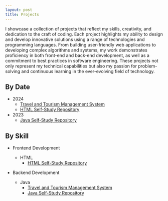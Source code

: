 ```yaml
---
layout: post
title: Projects
---
```


 I showcase a collection of projects that reflect my skills, creativity, and dedication to the craft of coding. Each project highlights my ability to design and develop innovative solutions using a range of technologies and programming languages. From building user-friendly web applications to developing complex algorithms and systems, my work demonstrates proficiency in both front-end and back-end development, as well as a commitment to best practices in software engineering. These projects not only represent my technical capabilities but also my passion for problem-solving and continuous learning in the ever-evolving field of technology.

## By Date  
- 2024
    - [Travel and Tourism Management System](booking-system)
    - [HTML Self-Study Repository][html-self-study-repository]
- 2023
    - [Java Self-Study Repository][java-self-study-repository]

## By Skill  
- Frontend Development
    - HTML
        - [HTML Self-Study Repository][html-self-study-repository]

- Backend Development
    - Java
        - [Travel and Tourism Management System](booking-system)
        - [Java Self-Study Repository][java-self-study-repository]

[java-self-study-repository]: https://github.com/it-moisesmoreno/java
[html-self-study-repository]: https://github.com/it-moisesmoreno/html
[basic-terminal-usage]: https://www.youtube.com/watch?v=fIQEXORLTYg